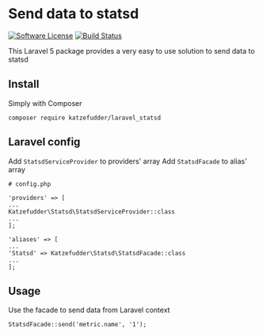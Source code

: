 # Send data to statsd

[![Software License](https://img.shields.io/badge/license-MIT-brightgreen.svg?style=flat-square)](LICENSE.md)
[![Build Status](https://img.shields.io/travis/katzefudder/laravel_statsd/master.svg?style=flat-square)](https://travis-ci.org/katzefudder/laravel_statsd)

This Laravel 5 package provides a very easy to use solution to send data to statsd

## Install
Simply with Composer

`composer require katzefudder/laravel_statsd`



## Laravel config
Add `StatsdServiceProvider` to providers' array
Add `StatsdFacade` to alias' array

```
# config.php

'providers' => [
...
Katzefudder\Statsd\StatsdServiceProvider::class
...
];

'aliases' => [
...
'Statsd' => Katzefudder\Statsd\StatsdFacade::class
...
];

```

## Usage
Use the facade to send data from Laravel context

`StatsdFacade::send('metric.name', '1');`